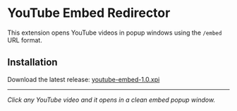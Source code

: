 # YouTube Embed Redirector

This extension opens YouTube videos in popup windows using the `/embed` URL format.

## Installation

Download the latest release: [youtube-embed-1.0.xpi](https://github.com/Denveous/youtube-popup-firefox/releases/tag/firefox/youtube-embed-1.0.xpi)

---

*Click any YouTube video and it opens in a clean embed popup window.*